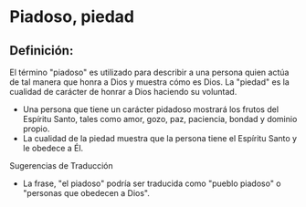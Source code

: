 # Piadoso, piedad

## Definición: 

El término "piadoso" es utilizado para describir a una persona quien actúa de tal manera que honra a Dios y muestra cómo es Dios. La "piedad" es la cualidad de carácter de honrar a Dios haciendo su voluntad.

* Una persona que tiene un carácter pidadoso mostrará los frutos del Espíritu Santo, tales como amor, gozo, paz, paciencia, bondad y dominio propio.
* La cualidad de la piedad muestra que la persona tiene el Espíritu Santo y le obedece a Él.

Sugerencias de Traducción

* La frase, "el piadoso" podría ser traducida como "pueblo piadoso"  o "personas que obedecen a Dios".

